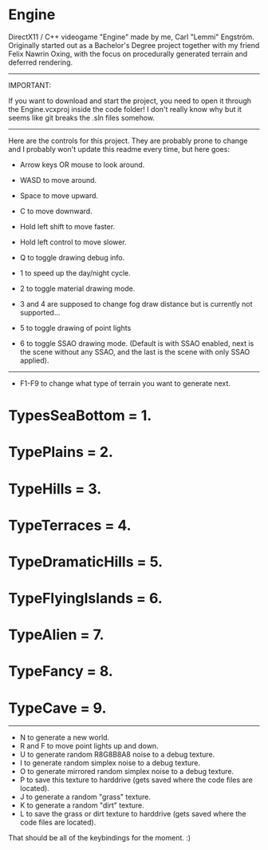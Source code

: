 Engine
======

DirectX11 / C++ videogame "Engine" made by me, Carl "Lemmi" Engström. Originally started out as a Bachelor's Degree project together with my friend Felix Nawrin Oxing, with the focus on procedurally generated terrain and deferred rendering.


***********************************
IMPORTANT:

If you want to download and start the project, you need to open it through the Engine.vcxproj inside the code folder!
I don't really know why but it seems like git breaks the .sln files somehow.
***********************************

Here are the controls for this project. They are probably prone to change and I probably won't update this readme every time, but here goes:

* Arrow keys OR mouse to look around.
* WASD to move around.
* Space to move upward.
* C to move downward.
* Hold left shift to move faster.
* Hold left control to move slower.

* Q to toggle drawing debug info.
* 1 to speed up the day/night cycle.
* 2 to toggle material drawing mode.
* 3 and 4 are supposed to change fog draw distance but is currently not supported...
* 5 to toggle drawing of point lights
* 6 to toggle SSAO drawing mode. (Default is with SSAO enabled, next is the scene without any SSAO, and the last is the scene with only SSAO applied).

***********************************
* F1-F9 to change what type of terrain you want to generate next.

# TypesSeaBottom = 1.
# TypePlains = 2.
# TypeHills = 3.
# TypeTerraces = 4.
# TypeDramaticHills = 5.
# TypeFlyingIslands = 6.
# TypeAlien = 7.
# TypeFancy = 8.
# TypeCave = 9.
***********************************
  
* N to generate a new world.
* R and F to move point lights up and down.
* U to generate random R8G8B8A8 noise to a debug texture.
* I to generate random simplex noise to a debug texture.
* O to generate mirrored random simplex noise to a debug texture.
* P to save this texture to harddrive (gets saved where the code files are located).
* J to generate a random "grass" texture.
* K to generate a random "dirt" texture.
* L to save the grass or dirt texture to harddrive (gets saved where the code files are located).

That should be all of the keybindings for the moment. :)

